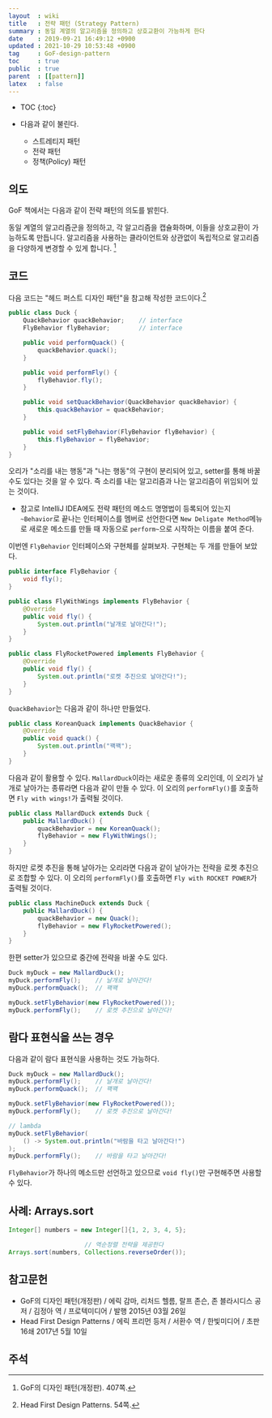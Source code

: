 ```yaml
---
layout  : wiki
title   : 전략 패턴 (Strategy Pattern)
summary : 동일 계열의 알고리즘을 정의하고 상호교환이 가능하게 한다
date    : 2019-09-21 16:49:12 +0900
updated : 2021-10-29 10:53:48 +0900
tag     : GoF-design-pattern
toc     : true
public  : true
parent  : [[pattern]]
latex   : false
---
```

* TOC
{:toc}

* 다음과 같이 불린다.
    * 스트레티지 패턴
    * 전략 패턴
    * 정책(Policy) 패턴

## 의도

GoF 책에서는 다음과 같이 전략 패턴의 의도를 밝힌다.

>
동일 계열의 알고리즘군을 정의하고, 각 알고리즘을 캡슐화하며, 이들을 상호교환이 가능하도록 만듭니다.
알고리즘을 사용하는 클라이언트와 상관없이 독립적으로 알고리즘을 다양하게 변경할 수 있게 합니다.
[^gof]

## 코드

다음 코드는 "헤드 퍼스트 디자인 패턴"을 참고해 작성한 코드이다.[^head]

```java
public class Duck {
    QuackBehavior quackBehavior;    // interface
    FlyBehavior flyBehavior;        // interface

    public void performQuack() {
        quackBehavior.quack();
    }

    public void performFly() {
        flyBehavior.fly();
    }

    public void setQuackBehavior(QuackBehavior quackBehavior) {
        this.quackBehavior = quackBehavior;
    }

    public void setFlyBehavior(FlyBehavior flyBehavior) {
        this.flyBehavior = flyBehavior;
    }
}
```

오리가 "소리를 내는 행동"과 "나는 행동"의 구현이 분리되어 있고, setter를 통해 바꿀 수도 있다는 것을 알 수 있다.
즉 소리를 내는 알고리즘과 나는 알고리즘이 위임되어 있는 것이다.

* 참고로 IntelliJ IDEA에도 전략 패턴의 메소드 명명법이 등록되어 있는지 `~Behavior`로 끝나는 인터페이스를 멤버로 선언한다면 `New Deligate Method`메뉴로 새로운 메소드를 만들 때 자동으로 `perform~`으로 시작하는 이름을 붙여 준다.

이번엔 `FlyBehavior` 인터페이스와 구현체를 살펴보자. 구현체는 두 개를 만들어 보았다.

```java
public interface FlyBehavior {
    void fly();
}
```

```java
public class FlyWithWings implements FlyBehavior {
    @Override
    public void fly() {
        System.out.println("날개로 날아간다!");
    }
}
```

```java
public class FlyRocketPowered implements FlyBehavior {
    @Override
    public void fly() {
        System.out.println("로켓 추진으로 날아간다!");
    }
}
```

`QuackBehavior`는 다음과 같이 하나만 만들었다.

```java
public class KoreanQuack implements QuackBehavior {
    @Override
    public void quack() {
        System.out.println("꽥꽥");
    }
}
```

다음과 같이 활용할 수 있다. `MallardDuck`이라는 새로운 종류의 오리인데, 이 오리가 날개로 날아가는 종류라면 다음과 같이 만들 수 있다. 이 오리의 `performFly()`를 호출하면 `Fly with wings!`가 출력될 것이다.

```java
public class MallardDuck extends Duck {
    public MallardDuck() {
        quackBehavior = new KoreanQuack();
        flyBehavior = new FlyWithWings();
    }
}
```

하지만 로켓 추진을 통해 날아가는 오리라면 다음과 같이 날아가는 전략을 로켓 추진으로 조합할 수 있다.
이 오리의 `performFly()`를 호출하면 `Fly with ROCKET POWER`가 출력될 것이다.

```java
public class MachineDuck extends Duck {
    public MallardDuck() {
        quackBehavior = new Quack();
        flyBehavior = new FlyRocketPowered();
    }
}
```

한편 setter가 있으므로 중간에 전략을 바꿀 수도 있다.

```java
Duck myDuck = new MallardDuck();
myDuck.performFly();    // 날개로 날아간다!
myDuck.performQuack();  // 꽥꽥

myDuck.setFlyBehavior(new FlyRocketPowered());
myDuck.performFly();    // 로켓 추진으로 날아간다!
```

## 람다 표현식을 쓰는 경우

다음과 같이 람다 표현식을 사용하는 것도 가능하다.

```java
Duck myDuck = new MallardDuck();
myDuck.performFly();    // 날개로 날아간다!
myDuck.performQuack();  // 꽥꽥

myDuck.setFlyBehavior(new FlyRocketPowered());
myDuck.performFly();    // 로켓 추진으로 날아간다!

// lambda
myDuck.setFlyBehavior(
    () -> System.out.println("바람을 타고 날아간다!")
);
myDuck.performFly();    // 바람을 타고 날아간다!
```

`FlyBehavior`가 하나의 메소드만 선언하고 있으므로 `void fly()`만 구현해주면 사용할 수 있다.

## 사례: Arrays.sort

```java
Integer[] numbers = new Integer[]{1, 2, 3, 4, 5};

                     // 역순정렬 전략을 제공한다
Arrays.sort(numbers, Collections.reverseOrder());
```

## 참고문헌

- GoF의 디자인 패턴(개정판) / 에릭 감마, 리처드 헬름, 랄프 존슨, 존 블라시디스 공저 / 김정아 역 / 프로텍미디어 / 발행 2015년 03월 26일
- Head First Design Patterns / 에릭 프리먼 등저 / 서환수 역 / 한빛미디어 / 초판 16쇄 2017년 5월 10일

## 주석

[^gof]: GoF의 디자인 패턴(개정판). 407쪽.
[^head]: Head First Design Patterns. 54쪽.
